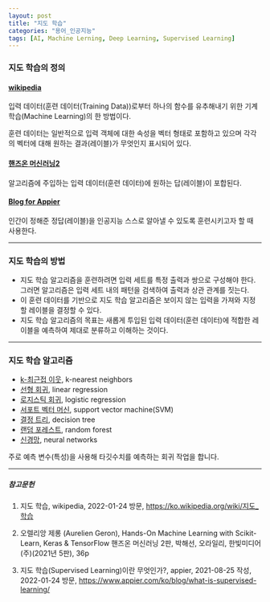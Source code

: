```yaml
---
layout: post
title: "지도 학습"
categories: "용어_인공지능"
tags: [AI, Machine Lerning, Deep Learning, Supervised Learning]
---
```


### 지도 학습의 정의

#### [wikipedia](https://ko.wikipedia.org/wiki/지도_학습)

입력 데이터(훈련 데이터(Training Data))로부터 하나의 함수를 유추해내기 위한 기계 학습(Machine Learning)의 한 방법이다.

훈련 데이터는 일반적으로 입력 객체에 대한 속성을 벡터 형태로 포함하고 있으며 각각의 벡터에 대해 원하는 결과(레이블)가 무엇인지 표시되어 있다.

#### [핸즈온 머신러닝2](https://tensorflow.blog/핸즈온-머신러닝-1장2장/1-3-머신러닝-시스템의-종류/)

알고리즘에 주입하는 입력 데이터(훈련 데이터)에 원하는 답(레이블)이 포합된다.

#### [Blog for Appier](https://www.appier.com/ko/blog/what-is-supervised-learning/)

인간이 정해준 정답(레이블)을 인공지능 스스로 알아낼 수 있도록 훈련시키고자 할 때 사용한다.

---

### 지도 학습의 방법

* 지도 학습 알고리즘을 훈련하려면 입력 세트를 특정 출력과 쌍으로 구성해야 한다. 그러면 알고리즘은 입력 세트 내의 패턴을 검색하여 출력과 상관 관계를 짓는다.
* 이 훈련 데이터를 기반으로 지도 학습 알고리즘은 보이지 않는 입력을 가져와 지정할 레이블을 결정할 수 있다.
* 지도 학습 알고리즘의 목표는 새롭게 투입된 입력 데이터(훈련 데이터)에 적합한 레이블을 예측하여 제대로 분류하고 이해하는 것이다.

---

### 지도 학습 알고리즘

* [k-최근접 이웃](https://maizer2.github.io/인공지능/용어/2022/01/24/k-최근접-이웃-알고리즘.html), k-nearest neighbors
* [선형 회귀](https://maizer2.github.io/인공지능/용어/2022/01/15/선형-회귀-알고리즘.html), linear regression
* [로지스틱 회귀](https://maizer2.github.io/인공지능/용어/2022/01/24/로지스틱-회귀-알고리즘.html), logistic regression
* [서포트 벡터 머신](https://maizer2.github.io/인공지능/용어/2022/01/24/서포트-벡터-머신-알고리즘.html), support vector machine(SVM)
* [결정 트리](https://maizer2.github.io/인공지능/용어/2022/01/24/결정-트리-알고리즘.html), decision tree
* [랜덤 포레스트](https://maizer2.github.io/인공지능/용어/2022/01/24/랜덤-포레스트-알고리즘.html), random forest
* [신경망](https://maizer2.github.io/인공지능/용어/2022/01/24/신경망-알고리즘.html), neural networks

주로 예측 변수(특성)을 사용해 타깃수치를 예측하는 회귀 작업을 합니다.

---

##### 참고문헌

1) 지도 학습, wikipedia, 2022-01-24 방문, https://ko.wikipedia.org/wiki/지도_학습

2) 오렐리앙 제롱 (Aurelien Geron), Hands-On Machine Learning with Scikit-Learn, Keras & TensorFlow 핸즈온 머신러닝 2판, 박해선, 오라일리, 한빛미디어(주)(2021년 5판), 36p

3) 지도 학습(Supervised Learning)이란 무엇인가?, appier, 2021-08-25 작성, 2022-01-24 방문, https://www.appier.com/ko/blog/what-is-supervised-learning/
